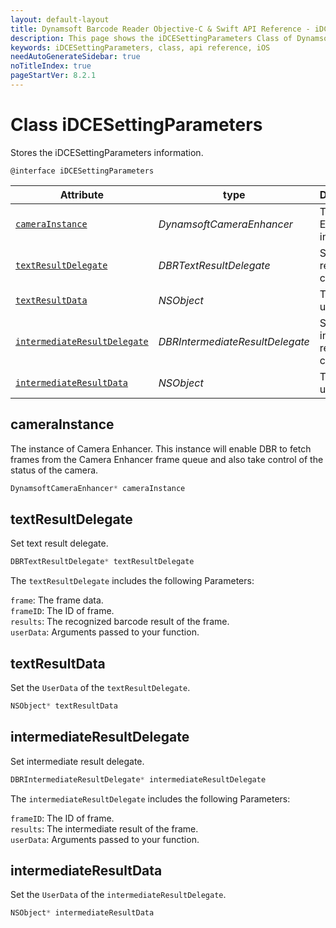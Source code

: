 ```yaml
---
layout: default-layout
title: Dynamsoft Barcode Reader Objective-C & Swift API Reference - iDCESettingParameters Class
description: This page shows the iDCESettingParameters Class of Dynamsoft Barcode Reader for iOS SDK.
keywords: iDCESettingParameters, class, api reference, iOS
needAutoGenerateSidebar: true
noTitleIndex: true
pageStartVer: 8.2.1
---
```


# Class iDCESettingParameters

Stores the iDCESettingParameters information.

```objc
@interface iDCESettingParameters
```

| Attribute | type | Descriptions |
|-----------|------| ------------ |
| [`cameraInstance`](#camerainstance) | *DynamsoftCameraEnhancer* | The Camera Enhancer instance |
| [`textResultDelegate`](#textresultdelegate) | *DBRTextResultDelegate* | Set text result callback. |
| [`textResultData`](#textresultdata) | *NSObject* | Transfer user data. |
| [`intermediateResultDelegate`](#intermediateresultdelegate) | *DBRIntermediateResultDelegate* | Set intermediate result callback. |
| [`intermediateResultData`](#intermediateresultdata) | *NSObject* | Transfer user data. |

## cameraInstance

The instance of Camera Enhancer. This instance will enable DBR to fetch frames from the Camera Enhancer frame queue and also take control of the status of the camera.

```objectivec
DynamsoftCameraEnhancer* cameraInstance
```

## textResultDelegate

Set text result delegate.

```objectivec
DBRTextResultDelegate* textResultDelegate
```

The `textResultDelegate` includes the following Parameters:

`frame`: The frame data.  
`frameID`: The ID of frame.  
`results`: The recognized barcode result of the frame.  
`userData`: Arguments passed to your function.

## textResultData

Set the `UserData` of the `textResultDelegate`.

```objectivec
NSObject* textResultData
```

## intermediateResultDelegate

Set intermediate result delegate.

```objectivec
DBRIntermediateResultDelegate* intermediateResultDelegate
```

The `intermediateResultDelegate` includes the following Parameters:

`frameID`: The ID of frame.  
`results`: The intermediate result of the frame.  
`userData`: Arguments passed to your function.

## intermediateResultData

Set the `UserData` of the `intermediateResultDelegate`.

```objectivec
NSObject* intermediateResultData
```
